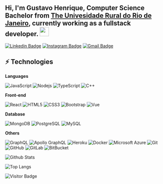 ## Hi, I'm Gustavo Henrique, Computer Science Bachelor from [The Univesidade Rural do Rio de Janeiro](https://portal.ufrrj.br/), currently working as a fullstack developer. <img src="https://raw.githubusercontent.com/aemmadi/aemmadi/master/wave.gif" width="30px">

[![Linkedin Badge](https://img.shields.io/badge/-gustavo-blue?style=flat-square&logo=Linkedin&logoColor=white&link=https://www.linkedin.com/in/gustavo-lima007/)](https://www.linkedin.com/in/gustavo-lima007/)
[![Instagram Badge](https://img.shields.io/badge/-gustavolima1377-purple?style=flat-square&logo=instagram&logoColor=white&link=https://instagram.com/kanna6501/)](https://www.instagram.com/gustavolima1377)
[![Gmail Badge](https://img.shields.io/badge/-gustavohsl1717@gmail.com-c14438?style=flat-square&logo=Gmail&logoColor=white&link=mailto:gustavohsl1717@gmail.com)](mailto:gustavohsl1717@gmail.com)

## ⚡ Technologies

**Languages**

![JavaScript](https://img.shields.io/badge/-JavaScript-black?style=flat-square&logo=javascript)
![Nodejs](https://img.shields.io/badge/-Nodejs-black?style=flat-square&logo=Node.js)
![TypeScript](https://img.shields.io/badge/-TypeScript-007ACC?style=flat-square&logo=typescript)
![C++](https://img.shields.io/badge/-C++-00599C?style=flat-square&logo=c)

**Front-end**

![React](https://img.shields.io/badge/-React-black?style=flat-square&logo=react)
![HTML5](https://img.shields.io/badge/-HTML5-E34F26?style=flat-square&logo=html5&logoColor=white)
![CSS3](https://img.shields.io/badge/-CSS3-1572B6?style=flat-square&logo=css3)
![Bootstrap](https://img.shields.io/badge/-Bootstrap-563D7C?style=flat-square&logo=bootstrap)
![Vue](https://img.shields.io/badge/-Vue-green)

**Database**

![MongoDB](https://img.shields.io/badge/-MongoDB-black?style=flat-square&logo=mongodb)
![PostgreSQL](https://img.shields.io/badge/-PostgreSQL-336791?style=flat-square&logo=postgresql)
![MySQL](https://img.shields.io/badge/-MySQL-black?style=flat-square&logo=mysql)

**Others**

![GraphQL](https://img.shields.io/badge/-GraphQL-E10098?style=flat-square&logo=graphql)
![Apollo GraphQL](https://img.shields.io/badge/-Apollo%20GraphQL-311C87?style=flat-square&logo=apollo-graphql)
![Heroku](https://img.shields.io/badge/-Heroku-430098?style=flat-square&logo=heroku)
![Docker](https://img.shields.io/badge/-Docker-black?style=flat-square&logo=docker)
![Microsoft Azure](https://img.shields.io/badge/Microsoft%20Azure-232F7E?style=flat-square&logo=microsoft-azure)
![Git](https://img.shields.io/badge/-Git-black?style=flat-square&logo=git)
![GitHub](https://img.shields.io/badge/-GitHub-181717?style=flat-square&logo=github)
![GitLab](https://img.shields.io/badge/-GitLab-FCA121?style=flat-square&logo=gitlab)
![BitBucket](https://img.shields.io/badge/-BitBucket-darkblue?style=flat-square&logo=bitbucket)

![Github Stats](https://github-readme-stats.vercel.app/api?username=guhenrique007&count_private=true&show_icons=true&include_all_commits=true)

![Top Langs](https://github-readme-stats.vercel.app/api/top-langs/?username=guhenrique007&hide=TeX&layout=compact)

![Visitor Badge](https://visitor-badge.laobi.icu/badge?page_id=guhenrique007)
